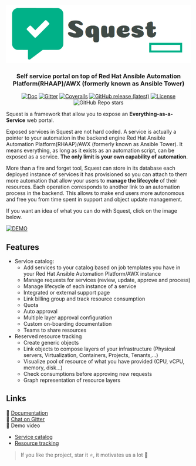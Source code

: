 <p align="center">
    <img src="docs/images/squest_full_logo.png">
</p>

<h3 align="center">Self service portal on top of Red Hat Ansible Automation Platform(RHAAP)/AWX (formerly known as Ansible Tower)</h3>

<p align="center">
<a href="https://hewlettpackard.github.io/squest/latest"><img alt="Doc" src="https://img.shields.io/badge/read-documentation-1abc9c?style=flat-square"></a>
<a href="https://gitter.im/HewlettPackard/squest"><img alt="Gitter" src="https://img.shields.io/gitter/room/HewlettPackard/squest?color=1abc9c&style=flat-square"></a>
<a href= "https://coveralls.io/github/HewlettPackard/squest"><img alt="Coveralls" src="https://img.shields.io/coveralls/github/HewlettPackard/squest?style=flat-square"></a>
<a href="https://github.com/HewlettPackard/squest/releases/latest"><img alt="GitHub release (latest)" src="https://img.shields.io/github/v/release/HewlettPackard/squest?style=flat-square"></a>
<a href="https://github.com/HewlettPackard/squest/blob/master/LICENSE.md"><img alt="License" src="https://img.shields.io/github/license/HewlettPackard/squest?style=flat-square"></a>
<img alt="GitHub Repo stars" src="https://img.shields.io/github/stars/HewlettPackard/squest?style=flat-square">
</p>

Squest is a framework that allow you to expose an **Everything-as-a-Service** web portal. 

Exposed services in Squest are not hard coded. A service is actually a pointer to your automation in the backend engine Red Hat Ansible Automation Platform(RHAAP)/AWX (formerly known as Ansible Tower). 
It means everything, as long as it exists as an automation script, can be exposed as a service. **The only limit is your own capability of automation**.

More than a fire and forget tool, Squest can store in its database each deployed instance of services it has provisioned so you can attach to them more automation that allow 
your users to **manage the lifecycle** of their resources. 
Each operation corresponds to another link to an automation process in the backend. This allows to make end users more autonomous and free you from time spent in support 
and object update management.

If you want an idea of what you can do with Squest, click on the image below.

[![DEMO](https://i3.ytimg.com/vi/mQnNkSMMXwg/maxresdefault.jpg)](https://youtu.be/mQnNkSMMXwg)

## Features

- Service catalog:
  - Add services to your catalog based on job templates you have in your Red Hat Ansible Automation Platform/AWX instance
  - Manage requests for services (review, update, approve and process)
  - Manage lifecycle of each instance of a service
  - Integrated or external support page
  - Link billing group and track resource consumption
  - Quota
  - Auto approval
  - Multiple layer approval configuration
  - Custom on-boarding documentation
  - Teams to share resources
- Reserved resource tracking
  - Create generic objects
  - Link objects to compose layers of your infrastructure (Physical servers, Virtualization, Containers, Projects, Tenants,...)
  - Visualize pool of resource of what you have provided (CPU, vCPU, memory, disk...)
  - Check consumptions before approving new requests
  - Graph representation of resource layers
  
## Links

:blue_book: [Documentation](https://hewlettpackard.github.io/squest/latest)<br/>
:speech_balloon: [Chat on Gitter](https://gitter.im/HewlettPackard/squest)<br/>
:movie_camera: Demo video
- [Service catalog](https://youtu.be/mQnNkSMMXwg)
- [Resource tracking](https://www.youtube.com/watch?v=KxJbYxnR5Ug)

> If you like the project, star it ⭐, it motivates us a lot 🙂

